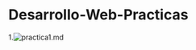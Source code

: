 # Desarrollo-Web-Practicas
1.![practica1.md]("C:\Users\MACHENIKE\Documents\DesarrolloWebPracticas\practica1.md")
